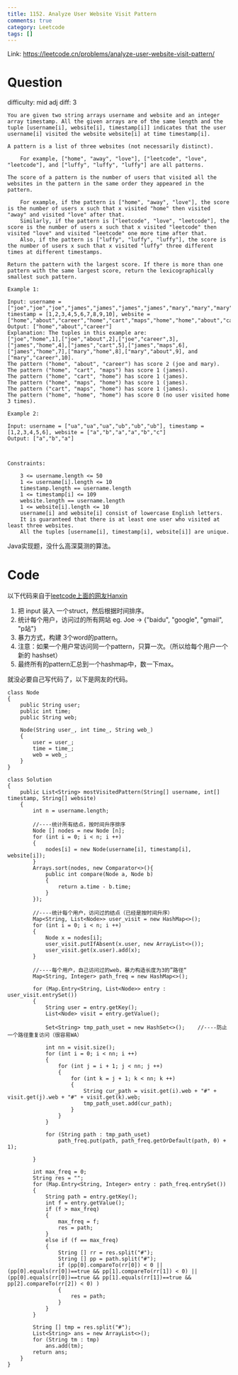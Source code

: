 ```yaml
---
title: 1152. Analyze User Website Visit Pattern
comments: true
category: Leetcode
tags: []
---
```


Link: https://leetcode.cn/problems/analyze-user-website-visit-pattern/

# Question

difficulty: mid
adj diff: 3
    
    You are given two string arrays username and website and an integer array timestamp. All the given arrays are of the same length and the tuple [username[i], website[i], timestamp[i]] indicates that the user username[i] visited the website website[i] at time timestamp[i].
    
    A pattern is a list of three websites (not necessarily distinct).
    
        For example, ["home", "away", "love"], ["leetcode", "love", "leetcode"], and ["luffy", "luffy", "luffy"] are all patterns.
    
    The score of a pattern is the number of users that visited all the websites in the pattern in the same order they appeared in the pattern.
    
        For example, if the pattern is ["home", "away", "love"], the score is the number of users x such that x visited "home" then visited "away" and visited "love" after that.
        Similarly, if the pattern is ["leetcode", "love", "leetcode"], the score is the number of users x such that x visited "leetcode" then visited "love" and visited "leetcode" one more time after that.
        Also, if the pattern is ["luffy", "luffy", "luffy"], the score is the number of users x such that x visited "luffy" three different times at different timestamps.
    
    Return the pattern with the largest score. If there is more than one pattern with the same largest score, return the lexicographically smallest such pattern.
    
    Example 1:
    
    Input: username = ["joe","joe","joe","james","james","james","james","mary","mary","mary"], timestamp = [1,2,3,4,5,6,7,8,9,10], website = ["home","about","career","home","cart","maps","home","home","about","career"]
    Output: ["home","about","career"]
    Explanation: The tuples in this example are:
    ["joe","home",1],["joe","about",2],["joe","career",3],["james","home",4],["james","cart",5],["james","maps",6],["james","home",7],["mary","home",8],["mary","about",9], and ["mary","career",10].
    The pattern ("home", "about", "career") has score 2 (joe and mary).
    The pattern ("home", "cart", "maps") has score 1 (james).
    The pattern ("home", "cart", "home") has score 1 (james).
    The pattern ("home", "maps", "home") has score 1 (james).
    The pattern ("cart", "maps", "home") has score 1 (james).
    The pattern ("home", "home", "home") has score 0 (no user visited home 3 times).
    
    Example 2:
    
    Input: username = ["ua","ua","ua","ub","ub","ub"], timestamp = [1,2,3,4,5,6], website = ["a","b","a","a","b","c"]
    Output: ["a","b","a"]
    
     
    
    Constraints:
    
        3 <= username.length <= 50
        1 <= username[i].length <= 10
        timestamp.length == username.length
        1 <= timestamp[i] <= 109
        website.length == username.length
        1 <= website[i].length <= 10
        username[i] and website[i] consist of lowercase English letters.
        It is guaranteed that there is at least one user who visited at least three websites.
        All the tuples [username[i], timestamp[i], website[i]] are unique.

Java实现题，没什么高深莫测的算法。

# Code

以下代码来自于[leetcode上面的网友Hanxin](https://leetcode.cn/problems/analyze-user-website-visit-pattern/solution/cpython3java-1pai-xu-tong-ji-bao-li-zu-h-4q7j/)

1. 把 input 装入 一个struct，然后根据时间排序。
2. 统计每个用户，访问过的所有网站 eg. Joe -> {"baidu", "google", "gmail", "p站"}
3. 暴力方式，构建 3个word的pattern。
4. 注意：如果一个用户常访问同一个pattern，只算一次。（所以给每个用户一个新的 hashset）
5. 最终所有的pattern汇总到一个hashmap中，数一下max。

就没必要自己写代码了，以下是网友的代码。

```
class Node
{
    public String user;
    public int time;
    public String web;

    Node(String user_, int time_, String web_)
    {
        user = user_;
        time = time_;
        web = web_;
    }
}

class Solution 
{
    public List<String> mostVisitedPattern(String[] username, int[] timestamp, String[] website) 
    {
        int n = username.length;

        //----统计所有结点，按时间升序排序
        Node [] nodes = new Node [n];
        for (int i = 0; i < n; i ++)
        {
            nodes[i] = new Node(username[i], timestamp[i], website[i]);
        }
        Arrays.sort(nodes, new Comparator<>(){
            public int compare(Node a, Node b)
            {
                return a.time - b.time;
            }
        });

        //----统计每个用户，访问过的结点（已经是按时间升序）
        Map<String, List<Node>> user_visit = new HashMap<>();
        for (int i = 0; i < n; i ++)
        {
            Node x = nodes[i];
            user_visit.putIfAbsent(x.user, new ArrayList<>());
            user_visit.get(x.user).add(x);
        }

        //----每个用户，自己访问过的web，暴力构造长度为3的”路径“
        Map<String, Integer> path_freq = new HashMap<>();

        for (Map.Entry<String, List<Node>> entry : user_visit.entrySet())
        {
            String user = entry.getKey();
            List<Node> visit = entry.getValue();
            
            Set<String> tmp_path_uset = new HashSet<>();    //----防止一个路径重复访问（很容易WA）
            
            int nn = visit.size();
            for (int i = 0; i < nn; i ++)
            {
                for (int j = i + 1; j < nn; j ++)
                {
                    for (int k = j + 1; k < nn; k ++)
                    {
                        String cur_path = visit.get(i).web + "#" + visit.get(j).web + "#" + visit.get(k).web;
                        tmp_path_uset.add(cur_path);
                    }
                }
            }

            for (String path : tmp_path_uset)
                path_freq.put(path, path_freq.getOrDefault(path, 0) + 1);
                
        }

        int max_freq = 0;
        String res = "";
        for (Map.Entry<String, Integer> entry : path_freq.entrySet())
        {
            String path = entry.getKey();
            int f = entry.getValue();
            if (f > max_freq)
            {
                max_freq = f;
                res = path;
            }
            else if (f == max_freq)
            {
                String [] rr = res.split("#");
                String [] pp = path.split("#");
                if (pp[0].compareTo(rr[0]) < 0 || (pp[0].equals(rr[0])==true && pp[1].compareTo(rr[1]) < 0) || (pp[0].equals(rr[0])==true && pp[1].equals(rr[1])==true && pp[2].compareTo(rr[2]) < 0) )
                {
                    res = path;
                }
            }
        } 

        String [] tmp = res.split("#");
        List<String> ans = new ArrayList<>();
        for (String tm : tmp)
            ans.add(tm);
        return ans;
    }
}
```